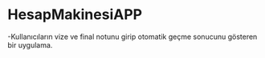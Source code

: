 # HesapMakinesiAPP

-Kullanıcıların vize ve final notunu girip otomatik geçme sonucunu gösteren bir uygulama.
